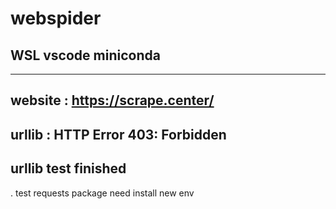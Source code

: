 # webspider
## WSL vscode miniconda

----
website : https://scrape.center/
----
urllib : HTTP Error 403: Forbidden
----
urllib test finished
----
. 
test
requests package need install new env
